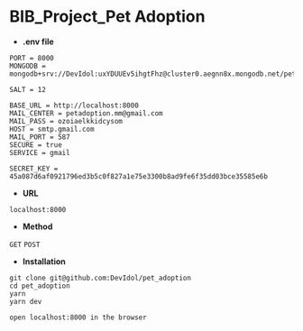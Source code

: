 # BIB_Project_Pet Adoption

- **.env file**

```
PORT = 8000
MONGODB = mongodb+srv://DevIdol:uxYDUUEv5ihgtFhz@cluster0.aegnn8x.mongodb.net/pet_adoption

SALT = 12

BASE_URL = http://localhost:8000
MAIL_CENTER = petadoption.mm@gmail.com
MAIL_PASS = ozoiaelkkidcysom
HOST = smtp.gmail.com
MAIL_PORT = 587
SECURE = true
SERVICE = gmail

SECRET_KEY = 45a087d6af0921796ed3b5c0f827a1e75e3300b8ad9fe6f35dd03bce35585e6b
```

- **URL**

```
localhost:8000
```

- **Method**

`GET`
`POST`

- **Installation**

```
git clone git@github.com:DevIdol/pet_adoption
cd pet_adoption
yarn
yarn dev

open localhost:8000 in the browser
```
